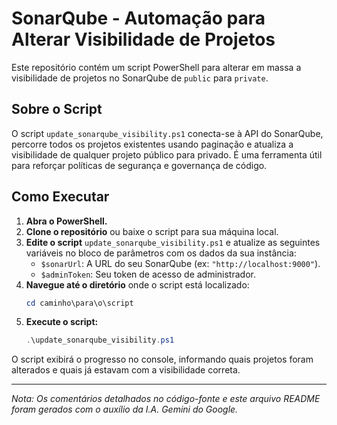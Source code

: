 # SonarQube - Automação para Alterar Visibilidade de Projetos

Este repositório contém um script PowerShell para alterar em massa a visibilidade de projetos no SonarQube de `public` para `private`.

## Sobre o Script

O script `update_sonarqube_visibility.ps1` conecta-se à API do SonarQube, percorre todos os projetos existentes usando paginação e atualiza a visibilidade de qualquer projeto público para privado. É uma ferramenta útil para reforçar políticas de segurança e governança de código.

## Como Executar

1.  **Abra o PowerShell.**
2.  **Clone o repositório** ou baixe o script para sua máquina local.
3.  **Edite o script** `update_sonarqube_visibility.ps1` e atualize as seguintes variáveis no bloco de parâmetros com os dados da sua instância:
    * `$sonarUrl`: A URL do seu SonarQube (ex: `"http://localhost:9000"`).
    * `$adminToken`: Seu token de acesso de administrador.
4.  **Navegue até o diretório** onde o script está localizado:
    ```powershell
    cd caminho\para\o\script
    ```
5.  **Execute o script:**
    ```powershell
    .\update_sonarqube_visibility.ps1
    ```

O script exibirá o progresso no console, informando quais projetos foram alterados e quais já estavam com a visibilidade correta.

---

*Nota: Os comentários detalhados no código-fonte e este arquivo README foram gerados com o auxílio da I.A. Gemini do Google.*
